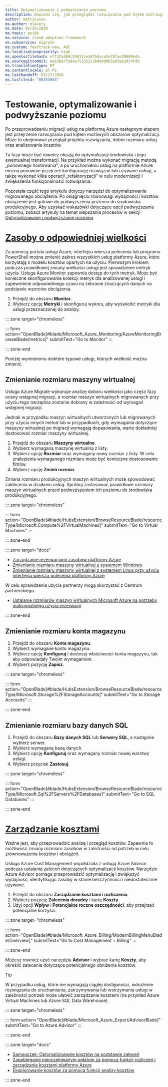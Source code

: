 ```yaml
---
title: Optymalizowanie i podwyższanie poziomu
description: Dowiedz się, jak przeglądać rozwiązania pod kątem możliwych obszarów optymalizacji, w tym projektu rozwiązania, prawidłowego dobierania rozmiarów usług i analizowania kosztów.
author: matticusau
ms.author: mlavery
ms.date: 02/25/2020
ms.topic: guide
ms.service: cloud-adoption-framework
ms.subservice: migrate
ms.custom: fasttrack-new, AQC
ms.localizationpriority: high
ms.openlocfilehash: eff32a369c55011cea8fb8ace2e7bfae28680eda
ms.sourcegitcommit: ea63be7fa94a75335223bd84d065ad3ea1d54fdb
ms.translationtype: HT
ms.contentlocale: pl-PL
ms.lasthandoff: 03/27/2020
ms.locfileid: "80353863"
---
```

<!-- markdownlint-disable MD025 DOCSMD001 -->

# <a name="test-optimize-and-promote"></a>Testowanie, optymalizowanie i podwyższanie poziomu

Po przeprowadzeniu migracji usług na platformę Azure następnym etapem jest przejrzenie rozwiązania pod kątem możliwych obszarów optymalizacji. Może to obejmować przegląd projektu rozwiązania, dobór rozmiaru usług oraz analizowanie kosztów.

Ta faza może być również okazją do optymalizacji środowiska i jego ewentualnej transformacji. Na przykład można wykonać migrację metodą „ponownego hostowania”, a po uruchomieniu usług na platformie Azure można ponownie przejrzeć konfigurację rozwiązań lub używane usługi, a także wykonać kilka operacji „refaktoryzacji” w celu modernizacji i zwiększenia funkcjonalności rozwiązania.

Pozostała część tego artykułu dotyczy narzędzi do optymalizowania migrowanego obciążenia. Po osiągnięciu równowagi wydajności i kosztów obciążenie jest gotowe do podwyższenia poziomu do środowiska produkcyjnego. Aby uzyskać wskazówki dotyczące opcji podwyższania poziomu, zobacz artykuły na temat ulepszania procesów w sekcji [Optymalizowanie i podwyższanie poziomu](../migration-considerations/optimize/index.md).

# <a name="right-size-assets"></a>[Zasoby o odpowiedniej wielkości](#tab/optimize)

Za pomocą portalu usługi Azure, interfejsu wiersza polecenia lub programu PowerShell można zmienić zakres wszystkich usług platformy Azure, które korzystają z modelu kosztów opartych na użyciu. Pierwszym krokiem podczas prawidłowej zmiany wielkości usługi jest sprawdzenie metryk użycia. Usługa Azure Monitor zapewnia dostęp do tych metryk. Może być konieczne skonfigurowanie kolekcji metryk dla analizowanej usługi i zapewnienie odpowiedniego czasu na zebranie znaczących danych na podstawie wzorców obciążenia.

1. Przejdź do obszaru **Monitor**.
1. Wybierz opcję **Metryki** i skonfiguruj wykres, aby wyświetlić metryki dla usługi przeznaczonej do analizy.

::: zone target="chromeless"

::: form action="OpenBlade[#blade/Microsoft_Azure_Monitoring/AzureMonitoringBrowseBlade/metrics]" submitText="Go to Monitor" :::

::: zone-end

Poniżej wymieniono niektóre typowe usługi, których wielkość można zmienić.

## <a name="resize-a-virtual-machine"></a>Zmienianie rozmiaru maszyny wirtualnej

Usługa Azure Migrate wykonuje analizę doboru wielkości jako część fazy oceny wstępnej migracji, a rozmiar maszyn wirtualnych migrowanych przy użyciu tego narzędzia zostanie dobrany w zależności od wymagań wstępnej migracji.

Jednak w przypadku maszyn wirtualnych utworzonych lub migrowanych przy użyciu innych metod lub w przypadkach, gdy wymagania dotyczące maszyny wirtualnej po migracji wymagają dopasowania, warto dokładniej dostosować rozmiar maszyny wirtualnej.

1. Przejdź do obszaru **Maszyny wirtualne**.
1. Wybierz wymaganą maszynę wirtualną z listy.
1. Wybierz opcję **Rozmiar** oraz wymagany nowy rozmiar z listy. W celu znalezienia wymaganego rozmiaru może być konieczne dostosowanie filtrów.
1. Wybierz opcję **Zmień rozmiar**.

Zmiana rozmiaru produkcyjnych maszyn wirtualnych może spowodować zakłócenia w działaniu usług. Spróbuj zastosować prawidłowe rozmiary maszyn wirtualnych przed podwyższeniem ich poziomu do środowiska produkcyjnego.

::: zone target="chromeless"

::: form action="OpenBlade[#blade/HubsExtension/BrowseResourceBlade/resourceType/Microsoft.Compute%2FVirtualMachines]" submitText="Go to Virtual Machines" :::

::: zone-end

::: zone target="docs"

- [Zarządzanie rezerwacjami zasobów platformy Azure](https://docs.microsoft.com/azure/billing/billing-manage-reserved-vm-instance)
- [Zmienianie rozmiaru maszyny wirtualnej z systemem Windows](https://docs.microsoft.com/azure/virtual-machines/windows/resize-vm)
- [Zmienianie rozmiaru maszyny wirtualnej z systemem Linux przy użyciu interfejsu wiersza polecenia platformy Azure](https://docs.microsoft.com/azure/virtual-machines/linux/change-vm-size)

W celu sprawdzenia użycia partnerzy mogą skorzystać z Centrum partnerskiego.

- [Ustalanie rozmiarów maszyn wirtualnych Microsoft Azure na potrzeby maksymalnego użycia rezerwacji](https://docs.microsoft.com/partner-center/azure-usage)

::: zone-end

## <a name="resize-a-storage-account"></a>Zmienianie rozmiaru konta magazynu

1. Przejdź do obszaru **Konta magazynu**.
1. Wybierz wymagane konto magazynu.
1. Wybierz opcję **Konfiguruj** i dostosuj właściwości konta magazynu, tak aby odpowiadały Twoim wymaganiom.
1. Wybierz pozycję **Zapisz**.

::: zone target="chromeless"

::: form action="OpenBlade[#blade/HubsExtension/BrowseResourceBlade/resourceType/Microsoft.Storage%2FStorageAccounts]" submitText="Go to Storage Accounts" :::

::: zone-end

## <a name="resize-a-sql-database"></a>Zmienianie rozmiaru bazy danych SQL

1. Przejdź do obszaru **Bazy danych SQL** lub **Serwery SQL**, a następnie wybierz serwer.
1. Wybierz wymaganą bazę danych.
1. Wybierz opcję **Konfiguruj** oraz wymagany rozmiar nowej warstwy usługi.
1. Wybierz przycisk **Zastosuj**.

::: zone target="chromeless"

::: form action="OpenBlade[#blade/HubsExtension/BrowseResourceBlade/resourceType/Microsoft.Sql%2FServers%2FDatabases]" submitText="Go to SQL Databases" :::

::: zone-end

# <a name="cost-management"></a>[Zarządzanie kosztami](#tab/ManageCost)

Ważne jest, aby przeprowadzić analizę i przegląd kosztów. Zapewnia to możliwość zmiany rozmiaru zasobów w zależności od potrzeb w celu zrównoważenia kosztów i obciążeń.

Usługa Azure Cost Management współdziała z usługą Azure Advisor podczas ustalania zaleceń dotyczących optymalizacji kosztów. Narzędzie Azure Advisor pomaga przeprowadzić optymalizację i zwiększyć wydajność, identyfikując zasoby w stanie bezczynności i niedostatecznie używane.

1. Przejdź do obszaru **Zarządzanie kosztami i rozliczenia**.
1. Wybierz pozycję **Zalecenia doradcy** i kartę **Koszty**.
1. Użyj opcji **Wpływ** i **Potencjalne roczne oszczędności**, aby przejrzeć potencjalne korzyści.

::: zone target="chromeless"

::: form action="OpenBlade[#blade/Microsoft_Azure_Billing/ModernBillingMenuBlade/Overview]" submitText="Go to Cost Management + Billing" :::

::: zone-end

Możesz również użyć narzędzia **Advisor** i wybrać kartę **Koszty**, aby określić zalecenia dotyczące potencjalnego obniżenia kosztów.

> [!TIP]
> W przypadku usług, które nie wymagają ciągłej dostępności, wdrożenie rozwiązania do uruchamiania, zatrzymywania lub wstrzymania usługi w zależności potrzeb może ułatwić zarządzanie kosztami (na przykład Azure Virtual Machines lub Azure SQL Data Warehouse).
>

::: zone target="chromeless"

::: form action="OpenBlade[#blade/Microsoft_Azure_Expert/AdvisorBlade]" submitText="Go to Azure Advisor" :::

::: zone-end

::: zone target="docs"

- [Samouczek: Optymalizowanie kosztów na podstawie zaleceń](https://docs.microsoft.com/azure/cost-management-billing/costs/tutorial-acm-opt-recommendations)
- [Zapobieganie nieoczekiwanym opłatom za pomocą funkcji rozliczeń i zarządzania kosztami platformy Azure](https://docs.microsoft.com/azure/billing/billing-getting-started)
- [Eksplorowanie kosztów za pomocą funkcji analizy kosztów](https://docs.microsoft.com/azure/cost-management/quick-acm-cost-analysis)

::: zone-end
